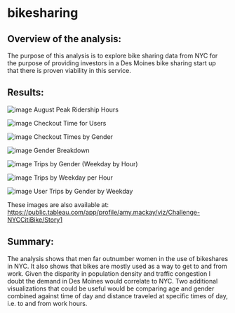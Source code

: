 # bikesharing

## Overview of the analysis: 
The purpose of this analysis is to explore bike sharing data from NYC for the purpose of providing investors in a Des Moines bike sharing start up that there is proven viability in this service.

## Results: 

![image](https://user-images.githubusercontent.com/116078337/221013509-2bb0867f-5d78-4001-9def-ff4139adbef9.png)
August Peak Ridership Hours

![image](https://user-images.githubusercontent.com/116078337/221013726-54576983-0aea-4465-8a00-c7d262ee4b0a.png)
Checkout Time for Users

![image](https://user-images.githubusercontent.com/116078337/221013903-637fb0c5-ee51-4a08-b2c6-a364cbb475d0.png)
Checkout Times by Gender

![image](https://user-images.githubusercontent.com/116078337/221014024-8a126887-4199-4184-97e7-0f26cf681665.png)
Gender Breakdown

![image](https://user-images.githubusercontent.com/116078337/221014086-cece7363-afab-44b4-989b-56cc3a282125.png)
Trips by Gender (Weekday by Hour)

![image](https://user-images.githubusercontent.com/116078337/221014190-ea6db36a-3899-4208-9920-9137e8d4d76b.png)
Trips by Weekday per Hour

![image](https://user-images.githubusercontent.com/116078337/221014258-eca9ec3f-0e6b-4652-ba56-ed8499950b29.png)
User Trips by Gender by Weekday

These images are also available at: https://public.tableau.com/app/profile/amy.mackay/viz/Challenge-NYCCitiBike/Story1


## Summary: 
The analysis shows that men far outnumber women in the use of bikeshares in NYC.  It also shows that bikes are mostly used as a way to get to and from work.  Given the disparity in population density and traffic congestion I doubt the demand in Des Moines would correlate to NYC.  Two additional visualizations that could be useful would be comparing age and gender combined against time of day and distance traveled at specific times of day, i.e. to and from work hours.
